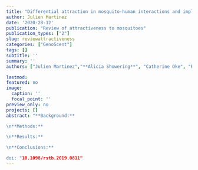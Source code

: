 ```yaml
---
title: "Differential attraction in mosquito-human interactions and implications for disease control"
author: Julien Martinez
date: '2020-28-12'
publication: "Review of attractiveness to mosquitoes"
publication_types: ["2"]
slug: reviewattractiveness
categories: ["GenoScent"]
tags: []
subtitle: ''
summary: ''
authors: ["Julien Martinez","**Alicia Showering**", "Catherine Oke", "Robert T. Jones" and "James G. Logan"]

lastmod: 
featured: no
image:
  caption: ''
  focal_point: ''
preview_only: no
projects: []
abstract: "**Background:** 

\n**Methods:** 

\n**Results:** 

\n**Conclusions:** 

doi: "10.1098/rstb.2019.0811"
---
```

